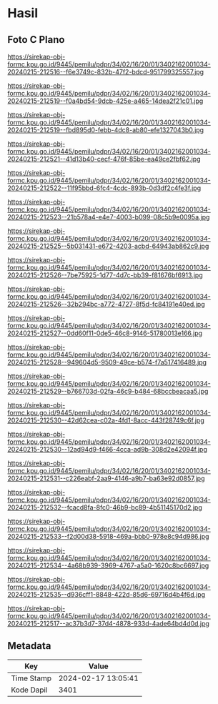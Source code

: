 # Hasil

## Foto C Plano

https://sirekap-obj-formc.kpu.go.id/9445/pemilu/pdpr/34/02/16/20/01/3402162001034-20240215-212516--f6e3749c-832b-47f2-bdcd-951799325557.jpg

https://sirekap-obj-formc.kpu.go.id/9445/pemilu/pdpr/34/02/16/20/01/3402162001034-20240215-212519--f0a4bd54-9dcb-425e-a465-14dea2f21c01.jpg

https://sirekap-obj-formc.kpu.go.id/9445/pemilu/pdpr/34/02/16/20/01/3402162001034-20240215-212519--fbd895d0-febb-4dc8-ab80-efe1327043b0.jpg

https://sirekap-obj-formc.kpu.go.id/9445/pemilu/pdpr/34/02/16/20/01/3402162001034-20240215-212521--41d13b40-cecf-476f-85be-ea49ce2fbf62.jpg

https://sirekap-obj-formc.kpu.go.id/9445/pemilu/pdpr/34/02/16/20/01/3402162001034-20240215-212522--11f95bbd-6fc4-4cdc-893b-0d3df2c4fe3f.jpg

https://sirekap-obj-formc.kpu.go.id/9445/pemilu/pdpr/34/02/16/20/01/3402162001034-20240215-212523--21b578a4-e4e7-4003-b099-08c5b9e0095a.jpg

https://sirekap-obj-formc.kpu.go.id/9445/pemilu/pdpr/34/02/16/20/01/3402162001034-20240215-212525--5b031431-e672-4203-acbd-64943ab862c9.jpg

https://sirekap-obj-formc.kpu.go.id/9445/pemilu/pdpr/34/02/16/20/01/3402162001034-20240215-212526--7be75925-1d77-4d7c-bb39-f81676bf6913.jpg

https://sirekap-obj-formc.kpu.go.id/9445/pemilu/pdpr/34/02/16/20/01/3402162001034-20240215-212526--32b294bc-a772-4727-8f5d-fc84191e40ed.jpg

https://sirekap-obj-formc.kpu.go.id/9445/pemilu/pdpr/34/02/16/20/01/3402162001034-20240215-212527--0dd60f11-0de5-46c8-9146-51780013e166.jpg

https://sirekap-obj-formc.kpu.go.id/9445/pemilu/pdpr/34/02/16/20/01/3402162001034-20240215-212528--949604d5-9509-49ce-b574-f7a517416489.jpg

https://sirekap-obj-formc.kpu.go.id/9445/pemilu/pdpr/34/02/16/20/01/3402162001034-20240215-212529--b766703d-02fa-46c9-b484-68bccbeacaa5.jpg

https://sirekap-obj-formc.kpu.go.id/9445/pemilu/pdpr/34/02/16/20/01/3402162001034-20240215-212530--42d62cea-c02a-4fd1-8acc-443f28749c6f.jpg

https://sirekap-obj-formc.kpu.go.id/9445/pemilu/pdpr/34/02/16/20/01/3402162001034-20240215-212530--12ad94d9-f466-4cca-ad9b-308d2e42094f.jpg

https://sirekap-obj-formc.kpu.go.id/9445/pemilu/pdpr/34/02/16/20/01/3402162001034-20240215-212531--c226eabf-2aa9-4146-a9b7-ba63e92d0857.jpg

https://sirekap-obj-formc.kpu.go.id/9445/pemilu/pdpr/34/02/16/20/01/3402162001034-20240215-212532--fcacd8fa-8fc0-46b9-bc89-4b51145170d2.jpg

https://sirekap-obj-formc.kpu.go.id/9445/pemilu/pdpr/34/02/16/20/01/3402162001034-20240215-212533--f2d00d38-5918-469a-bbb0-978e8c94d986.jpg

https://sirekap-obj-formc.kpu.go.id/9445/pemilu/pdpr/34/02/16/20/01/3402162001034-20240215-212534--4a68b939-3969-4767-a5a0-1620c8bc6697.jpg

https://sirekap-obj-formc.kpu.go.id/9445/pemilu/pdpr/34/02/16/20/01/3402162001034-20240215-212535--d936cff1-8848-422d-85d6-69716d4b4f6d.jpg

https://sirekap-obj-formc.kpu.go.id/9445/pemilu/pdpr/34/02/16/20/01/3402162001034-20240215-212517--ac37b3d7-37d4-4878-933d-4ade64bd4d0d.jpg


## Metadata

| Key        | Value               |
| ---------- | ------------------- |
| Time Stamp | 2024-02-17 13:05:41 |
| Kode Dapil | 3401                |




